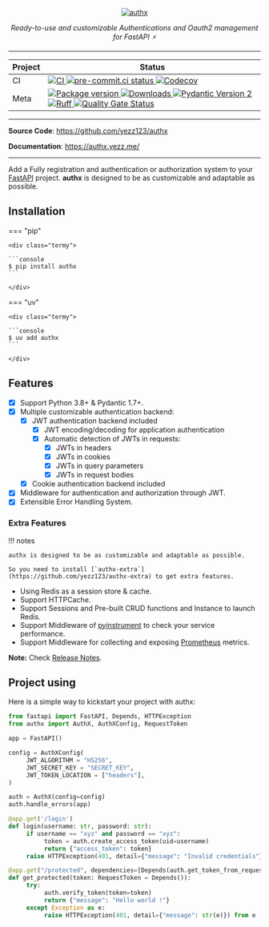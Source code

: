 
<p align="center">
<a href="https://authx.yezz.me" target="_blank">
    <img src="https://user-images.githubusercontent.com/52716203/136962014-280d82b0-0640-4ee5-9a11-b451b338f6d8.png" alt="authx">
</a>
<p align="center">
    <em>Ready-to-use and customizable Authentications and Oauth2 management for FastAPI ⚡</em>
</p>
</p>

---

|Project |Status |
| --- | --- |
| CI | [![ CI ]( https://github.com/yezz123/authx/actions/workflows/ci.yml/badge.svg ) ]( https://github.com/yezz123/authx/actions/workflows/ci.yml )  [![ pre-commit.ci status ]( https://results.pre-commit.ci/badge/github/yezz123/authx/main.svg )   ]( https://results.pre-commit.ci/latest/github/yezz123/authx/main )  [![ Codecov ]( https://codecov.io/gh/yezz123/authx/branch/main/graph/badge.svg )   ]( https://codecov.io/gh/yezz123/authx ) |
| Meta | [ ![ Package version ]( https://img.shields.io/pypi/v/authx?color=%2334D058&label=pypi%20package )   ]( https://pypi.org/project/authx )  [ ![ Downloads ]( https://static.pepy.tech/badge/authx )   ]( https://pepy.tech/project/authx )  [ ![ Pydantic Version 2 ]( https://img.shields.io/endpoint?url=https://raw.githubusercontent.com/pydantic/pydantic/main/docs/badge/v2.json )   ]( https://pydantic.dev )  [ ![ Ruff ]( https://img.shields.io/endpoint?url=https://raw.githubusercontent.com/astral-sh/ruff/main/assets/badge/v2.json ) ]( https://github.com/astral-sh/ruff ) [![Quality Gate Status](https://sonarcloud.io/api/project_badges/measure?project=yezz123_authx&metric=alert_status)](https://sonarcloud.io/summary/new_code?id=yezz123_authx) |

---

**Source Code**: <https://github.com/yezz123/authx>

**Documentation**: <https://authx.yezz.me/>

---

Add a Fully registration and authentication or authorization system to your
[FastAPI](https://fastapi.tiangolo.com/) project. **authx** is designed to be as
customizable and adaptable as possible.

## Installation

=== "pip"

    <div class="termy">

    ```console
    $ pip install authx
    ```

    </div>

=== "uv"

    <div class="termy">

    ```console
    $ uv add authx
    ```

    </div>

## Features

- [x] Support Python 3.8+ & Pydantic 1.7+.
- [x] Multiple customizable authentication backend:
  - [x] JWT authentication backend included
    - [x] JWT encoding/decoding for application authentication
    - [x] Automatic detection of JWTs in requests:
      - [x] JWTs in headers
      - [x] JWTs in cookies
      - [x] JWTs in query parameters
      - [x] JWTs in request bodies
  - [x] Cookie authentication backend included
- [x] Middleware for authentication and authorization through JWT.
- [x] Extensible Error Handling System.

### Extra Features

!!! notes

    authx is designed to be as customizable and adaptable as possible.

    So you need to install [`authx-extra`](https://github.com/yezz123/authx-extra) to get extra features.

- Using Redis as a session store & cache.
- Support HTTPCache.
- Support Sessions and Pre-built CRUD functions and Instance to launch Redis.
- Support Middleware of [pyinstrument](https://pyinstrument.readthedocs.io/) to check your service performance.
- Support Middleware for collecting and exposing [Prometheus](https://prometheus.io/) metrics.

**Note:** Check [Release Notes](https://authx.yezz.me/release/).

## Project using

Here is a simple way to kickstart your project with authx:

```python
from fastapi import FastAPI, Depends, HTTPException
from authx import AuthX, AuthXConfig, RequestToken

app = FastAPI()

config = AuthXConfig(
     JWT_ALGORITHM = "HS256",
     JWT_SECRET_KEY = "SECRET_KEY",
     JWT_TOKEN_LOCATION = ["headers"],
)

auth = AuthX(config=config)
auth.handle_errors(app)

@app.get('/login')
def login(username: str, password: str):
     if username == "xyz" and password == "xyz":
          token = auth.create_access_token(uid=username)
          return {"access_token": token}
     raise HTTPException(401, detail={"message": "Invalid credentials"})

@app.get("/protected", dependencies=[Depends(auth.get_token_from_request)])
def get_protected(token: RequestToken = Depends()):
     try:
          auth.verify_token(token=token)
          return {"message": "Hello world !"}
     except Exception as e:
          raise HTTPException(401, detail={"message": str(e)}) from e
```
